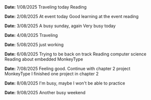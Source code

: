 **Date:** 1/08/2025
Traveling today
Reading

**Date:** 2/08/2025
At event today
Good learning at the event
reading

**Date:** 3/08/2025
A busy sunday, again
Very busy today

**Date:** 4/08/2025
Traveling

**Date:** 5/08/2025
just working

**Date:** 6/08/2025
Trying to be back on track
Reading computer science
Reading about embedded
MonkeyType

**Date:** 7/08/2025
Feeling good.
Continue with chapter 2 project
MonkeyType
I finished one project in chapter 2

**Date:** 8/08/2025
I'm busy, maybe I won't be able to practice

**Date:** 9/08/2025
Another busy weekend
